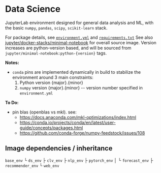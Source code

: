 # Data Science

JupyterLab environment designed for general data analysis and ML, with the basic `numpy`, `pandas`, `scipy`, `scikit-learn` stack.

For package details, see [`environment.yml`](./environment.yml) and [`requirements.txt`](./requirements.txt)
See also [jupyter/docker-stacks/minimal-notebook](https://github.com/jupyter/docker-stacks/tree/master/minimal-notebook) for overall source image.
Version increases are python-version based, and will be sourced from `jupyter/minimal-notebook:python-{version}` tags.

**Notes:**
* `conda` pins are implemented dynamically in build to stabilize the environment around 3 main constraints:
  1. Python version {major}.{minor}
  2. `numpy` version {major}.{minor} -- version number specified in `environment.yml`
  <!-- 3. `blas` -->
<!-- * BLAS is set at build time; defaults to `openblas`.  To build with `MKL`, set `--build-arg BLAS=` -->

**To Do:**
* pin blas (openblas vs mkl).  see:
  * https://docs.anaconda.com/mkl-optimizations/index.html
  * https://conda.io/projects/conda/en/latest/user-guide/concepts/packages.html
  * https://github.com/conda-forge/numpy-feedstock/issues/108


## Image dependencies / inheritance
`base_env`
  └ `ds_env`
      ├ `clv_env`
      ├ `nlp_env`
      ├ `pytorch_env`
      │   └ `forecast_env`
      ├ `recommender_env`
      └ `web_env`
